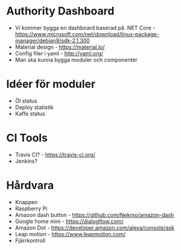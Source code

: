 # Authority Dashboard
* Vi kommer bygga en dashboard baserad på .NET Core - https://www.microsoft.com/net/download/linux-package-manager/debian9/sdk-2.1.300
* Material design - https://material.io/
* Config filer i yaml - http://yaml.org/ 
* Man ska kunna bygga moduler och componenter

# Idéer för moduler
* Öl status
* Deploy statistik
* Kaffe status

# CI Tools
* Travis CI? - https://travis-ci.org/
* Jenkins?

# Hårdvara
* Knappen
* Raspberry Pi
* Amazon dash button - https://github.com/Nekmo/amazon-dash
* Google home mini - https://dialogflow.com/
* Amazon Dot - https://developer.amazon.com/alexa/console/ask
* Leap motion - https://www.leapmotion.com/
* Fjärrkontroll
